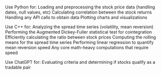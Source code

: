 Use Python for:
Loading and preprocessing the stock price data (handling dates, null values, etc)
Calculating correlation between the stock returns
Handling any API calls to obtain data
Plotting charts and visualizations

Use C++ for:
Analyzing the spread time series (volatility, mean reversion)
Performing the Augmented Dickey-Fuller statistical test for cointegration
Efficiently calculating the ratio between stock prices
Computing the rolling means for the spread time series
Performing linear regression to quantify mean reversion speed
Any core math-heavy computations that require speed

Use ChatGPT for:
Evaluating criteria and determining if stocks qualify as a tradable pair
